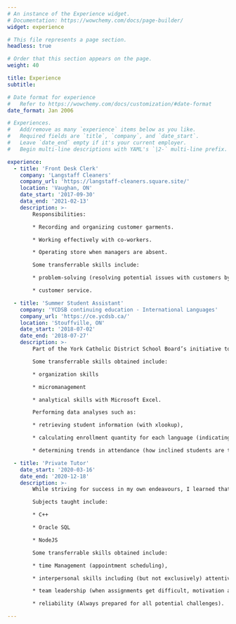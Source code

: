 ```yaml
---
# An instance of the Experience widget.
# Documentation: https://wowchemy.com/docs/page-builder/
widget: experience

# This file represents a page section.
headless: true

# Order that this section appears on the page.
weight: 40

title: Experience
subtitle:

# Date format for experience
#   Refer to https://wowchemy.com/docs/customization/#date-format
date_format: Jan 2006

# Experiences.
#   Add/remove as many `experience` items below as you like.
#   Required fields are `title`, `company`, and `date_start`.
#   Leave `date_end` empty if it's your current employer.
#   Begin multi-line descriptions with YAML's `|2-` multi-line prefix.

experience:
  - title: 'Front Desk Clerk'
    company: 'Langstaff Cleaners'
    company_url: 'https://langstaff-cleaners.square.site/'
    location: 'Vaughan, ON'
    date_start: '2017-09-30'
    data_end: '2021-02-13'
    description: >-
        Responsibilities:

        * Recording and organizing customer garments.

        * Working effectively with co-workers.

        * Operating store when managers are absent.

        Some transferrable skills include:

        * problem-solving (resolving potential issues with customers by making concessions), and

        * customer service.

  - title: 'Summer Student Assistant'
    company: 'YCDSB continuing education - International Languages'
    company_url: 'https://ce.ycdsb.ca/'
    location: 'Stouffville, ON'
    date_start: '2018-07-02'
    date_end: '2018-07-27'
    description: >-
        Part of the York Catholic District School Board’s initiative to advocate inclusiveness. This position involves aiding the lead instructors, teachers, and students in establishing a safe and productive environment.

        Some transferrable skills obtained include:

        * organization skills

        * micromanagement

        * analytical skills with Microsoft Excel.

        Performing data analyses such as:

        * retrieving student information (with xlookup),

        * calculating enrollment quantity for each language (indicating job availability for teachers),

        * determining trends in attendance (how inclined students are to learn a new language).

  - title: 'Private Tutor'
    date_start: '2020-03-16'
    date_end: '2020-12-18'
    description: >-
        While striving for success in my own endeavours, I learned that collaborating with others can strengthen my knowledge in my field and provide many transferrable skills.

        Subjects taught include:

        * C++

        * Oracle SQL

        * NodeJS

        Some transferrable skills obtained include:

        * time Management (appointment scheduling),

        * interpersonal skills including (but not exclusively) attentive listening (must understand how others' learn best),

        * team leadership (when assignments get difficult, motivation and encouragement are necessary), and

        * reliability (Always prepared for all potential challenges).

---
```

